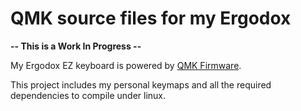 # QMK source files for my Ergodox

**-- This is a Work In Progress --**

My Ergodox EZ keyboard is powered by [QMK Firmware](https://github.com/qmk/qmk_firmware).

This project includes my personal keymaps and all the required dependencies to compile under linux.
